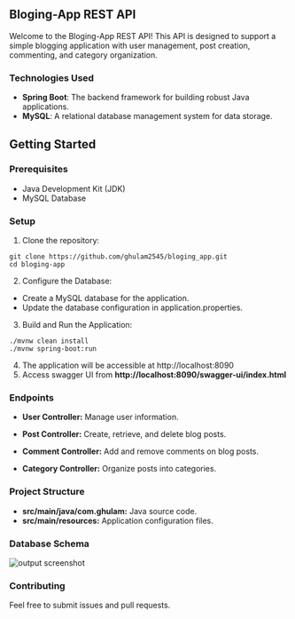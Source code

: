 ## Bloging-App REST API

Welcome to the Bloging-App REST API! This API is designed to support a simple blogging application with user management, post creation, commenting, and category organization.

### Technologies Used

- **Spring Boot**: The backend framework for building robust Java applications.
- **MySQL**: A relational database management system for data storage.

## Getting Started

### Prerequisites

- Java Development Kit (JDK)
- MySQL Database

### Setup

1. Clone the repository:

```
git clone https://github.com/ghulam2545/bloging_app.git
cd bloging-app
```

2. Configure the Database:

- Create a MySQL database for the application.
- Update the database configuration in application.properties.

3. Build and Run the Application:

```
./mvnw clean install
./mvnw spring-boot:run
```

4. The application will be accessible at http://localhost:8090
5. Access swagger UI from **http://localhost:8090/swagger-ui/index.html**

### Endpoints

- **User Controller:**
  Manage user information.

- **Post Controller:**
  Create, retrieve, and delete blog posts.

- **Comment Controller:**
  Add and remove comments on blog posts.

- **Category Controller:**
  Organize posts into categories.

### Project Structure

- **src/main/java/com.ghulam:** Java source code.
- **src/main/resources:** Application configuration files.

### Database Schema

![output screenshot](https://github.com/ghulam2545/bloging_app/blob/master/img/er.PNG)

### Contributing

Feel free to submit issues and pull requests.

